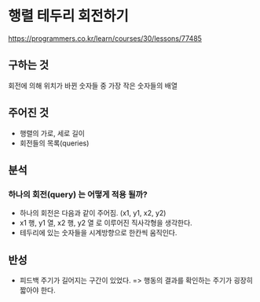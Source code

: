 # 행렬 테두리 회전하기
https://programmers.co.kr/learn/courses/30/lessons/77485

## 구하는 것
회전에 의해 위치가 바뀐 숫자들 중 가장 작은 숫자들의 배열

## 주어진 것
- 행렬의 가로, 세로 길이
- 회전들의 목록(queries)

## 분석
### 하나의 회전(query) 는 어떻게 적용 될까?
- 하나의 회전은 다음과 같이 주어짐. (x1, y1, x2, y2)
- x1 행, y1 열, x2 행, y2 열 로 이루어진 직사각형을 생각한다.
- 테두리에 있는 숫자들을 시계방향으로 한칸씩 움직인다. 

## 반성
- 피드백 주기가 길어지는 구간이 있었다. => 행동의 결과를 확인하는 주기가 굉장히 짧아야 한다. 